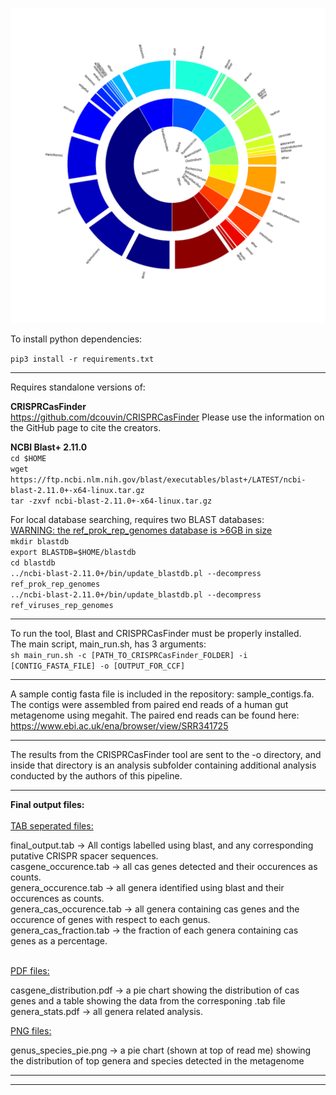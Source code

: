 ![alt text](https://github.com/sareeves96/crispr_metagenomics_pipeline/blob/main/genus_species_pie.png?raw=true)

To install python dependencies:

`pip3 install -r requirements.txt`
***

Requires standalone versions of:

<b> CRISPRCasFinder </b> <br/>
https://github.com/dcouvin/CRISPRCasFinder
Please use the information on the GitHub page to cite the creators.

<b> NCBI Blast+ 2.11.0 </b> <br/>
`cd $HOME`  
`wget https://ftp.ncbi.nlm.nih.gov/blast/executables/blast+/LATEST/ncbi-blast-2.11.0+-x64-linux.tar.gz`  
`tar -zxvf ncbi-blast-2.11.0+-x64-linux.tar.gz`

For local database searching, requires two BLAST databases: <br/>
<u> WARNING: the ref_prok_rep_genomes database is >6GB in size </u>  
`mkdir blastdb`  
`export BLASTDB=$HOME/blastdb`  
`cd blastdb`  
`../ncbi-blast-2.11.0+/bin/update_blastdb.pl --decompress ref_prok_rep_genomes`  
`../ncbi-blast-2.11.0+/bin/update_blastdb.pl --decompress ref_viruses_rep_genomes`  

***
To run the tool, Blast and CRISPRCasFinder must be properly installed.  
The main script, main_run.sh, has 3 arguments:  
`sh main_run.sh -c [PATH_TO_CRISPRCasFinder_FOLDER] -i [CONTIG_FASTA_FILE] -o [OUTPUT_FOR_CCF]`
***
A sample contig fasta file is included in the repository: sample_contigs.fa. The contigs were assembled from paired end reads of a human gut metagenome using megahit. The paired end reads can be found here:  
https://www.ebi.ac.uk/ena/browser/view/SRR341725
***
The results from the CRISPRCasFinder tool are sent to the -o directory, and inside that directory is an analysis subfolder containing additional analysis conducted by the authors of this pipeline.
***
<b> Final output files:  </b> <br/>
<br/>
<u> TAB seperated files: </u> <br/>

final_output.tab -> All contigs labelled using blast, and any corresponding putative CRISPR spacer sequences. <br/>
casgene_occurence.tab -> all cas genes detected and their occurences as counts. <br/>
genera_occurence.tab -> all genera identified using blast and their occurences as counts. <br/>
genera_cas_occurence.tab -> all genera containing cas genes and the occurence of genes with respect to each genus. <br/>
genera_cas_fraction.tab -> the fraction of each genera containing cas genes as a percentage. </br>
<br/>

<u> PDF files: </u> <br/>

casgene_distribution.pdf -> a pie chart showing the distribution of cas genes and a table showing the data from the corresponing .tab file <br/>
genera_stats.pdf -> all genera related analysis. <br/>

<u> PNG files: </u> <br/>

genus_species_pie.png -> a pie chart (shown at top of read me) showing the distribution of top genera and species detected in the metagenome
***
***
